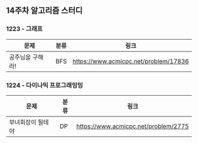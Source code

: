 ## 14주차 알고리즘 스터디  


### 1223 - 그래프

|문제|분류|링크|
|---|---|---|
|공주님을 구해라!|BFS|https://www.acmicpc.net/problem/17836|

### 1224 - 다이나믹 프로그래밍밍

|문제|분류|링크|
|---|---|---|
|부녀회장이 될테야|DP|https://www.acmicpc.net/problem/2775